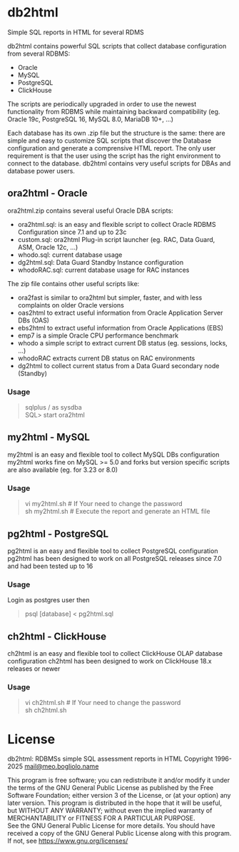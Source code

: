 # db2html
Simple SQL reports in HTML for several RDMS

db2html contains powerful SQL scripts that collect database configuration from several RDBMS:  
* Oracle
* MySQL
* PostgreSQL
* ClickHouse

The scripts are periodically upgraded in order to use the newest functionality from RDBMS
while maintaining backward compatibility (eg. Oracle 19c, PostgreSQL 16, MySQL 8.0, MariaDB 10+, ...)

Each database has its own .zip file but the structure is the same:
there are simple and easy to customize SQL scripts that discover
the Database configuration and generate a comprensive HTML report.
The only user requirement is that the user using the script has
the right environment to connect to the database.
db2html contains very useful scripts for DBAs and database power users.

## ora2html - Oracle
ora2html.zip contains several useful Oracle DBA scripts:
*  ora2html.sql: is an easy and flexible script to collect Oracle RDBMS Configuration since 7.1 and up to 23c
*  custom.sql: ora2html Plug-in script launcher (eg. RAC, Data Guard, ASM, Oracle 12c, ...)
*  whodo.sql: current database usage
*  dg2html.sql: Data Guard Standby Instance configuration
*  whodoRAC.sql: current database usage for RAC instances


The zip file contains other useful scripts like:  
*  ora2fast is similar to ora2html but simpler, faster, and  with less complaints on older Oracle versions  
*  oas2html to extract useful information from Oracle Application Server DBs (OAS)   
*  ebs2html to extract useful information from Oracle Applications (EBS)   
*  emp7 is a simple Oracle CPU performance benchmark  
*  whodo a simple script to extract current DB status (eg. sessions, locks, ...)
*  whodoRAC extracts current DB status on RAC environments
*  dg2html to collect current status from a Data Guard secondary node (Standby)

### Usage
> sqlplus / as sysdba  
> SQL> start ora2html


## my2html - MySQL
my2html is an easy and flexible tool to collect MySQL DBs configuration
my2html works fine on MySQL >= 5.0 and forks but version specific scripts are also available (eg. for 3.23 or 8.0)

### Usage
> vi my2html.sh		# If Your need to change the password  
> sh my2html.sh		# Execute the report and generate an HTML file  


## pg2html - PostgreSQL
pg2html is an easy and flexible tool to collect PostgreSQL configuration
pg2html has been designed to work on all PostgreSQL releases since 7.0 and had been tested up to 16

### Usage
Login as postgres user then  
> psql [database] < pg2html.sql


## ch2html - ClickHouse
ch2html is an easy and flexible tool to collect ClickHouse OLAP database configuration
ch2html has been designed to work on ClickHouse 18.x releases or newer

### Usage
> vi ch2html.sh		# If Your need to change the password  
> sh ch2html.sh


# License
db2html: RDBMSs simple SQL assessment reports in HTML
Copyright 1996-2025 mail@meo.bogliolo.name 

This program is free software; you can redistribute it and/or modify
it under the terms of the GNU General Public License as published by
the Free Software Foundation; either version 3 of the License, or
(at your option) any later version.
This program is distributed in the hope that it will be useful,
but WITHOUT ANY WARRANTY; without even the implied warranty of
MERCHANTABILITY or FITNESS FOR A PARTICULAR PURPOSE.  
See the GNU General Public License for more details.
You should have received a copy of the GNU General Public License
along with this program. If not, see https://www.gnu.org/licenses/
